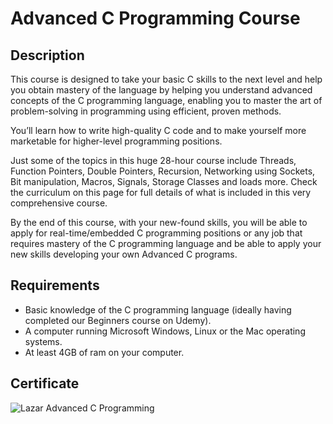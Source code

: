 # Advanced C Programming Course

## Description

This course is designed to take your basic C skills to the next level and help you obtain mastery of the language by helping you understand advanced concepts of the C programming language, enabling you to master the art of problem-solving in programming using efficient, proven methods.

You’ll learn how to write high-quality C code and to make yourself more marketable for higher-level programming positions.

Just some of the topics in this huge 28-hour course include Threads, Function Pointers, Double Pointers, Recursion, Networking using Sockets, Bit manipulation, Macros, Signals, Storage Classes and loads more.  Check the curriculum on this page for full details of what is included in this very comprehensive course.

By the end of this course, with your new-found skills, you will be able to apply for real-time/embedded C programming positions or any job that requires mastery of the C programming language and be able to apply your new skills developing your own Advanced C programs.

## Requirements

- Basic knowledge of the C programming language (ideally having completed our Beginners course on Udemy).
- A computer running Microsoft Windows, Linux or the Mac operating systems.
- At least 4GB of ram on your computer.

## Certificate
![Lazar Advanced C Programming](https://github.com/LazarAngelovv/Datecs/assets/79146125/455afb12-9a96-46f4-8cb7-047547ea7256)
